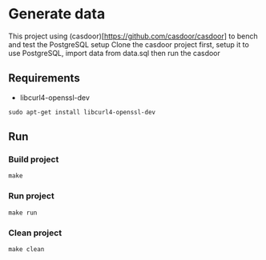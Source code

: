 # Generate data 
This project using (casdoor)[https://github.com/casdoor/casdoor] to bench and test the PostgreSQL setup
Clone the casdoor project first, setup it to use PostgreSQL, import data from data.sql then run the casdoor

## Requirements 
- libcurl4-openssl-dev 
```
sudo apt-get install libcurl4-openssl-dev 
```

## Run 
### Build project 
```
make
```

### Run project 
```
make run
```

### Clean project 
```
make clean
```
